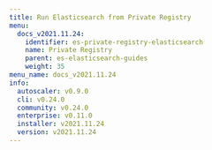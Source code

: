 ```yaml
---
title: Run Elasticsearch from Private Registry
menu:
  docs_v2021.11.24:
    identifier: es-private-registry-elasticsearch
    name: Private Registry
    parent: es-elasticsearch-guides
    weight: 35
menu_name: docs_v2021.11.24
info:
  autoscaler: v0.9.0
  cli: v0.24.0
  community: v0.24.0
  enterprise: v0.11.0
  installer: v2021.11.24
  version: v2021.11.24
---
```


